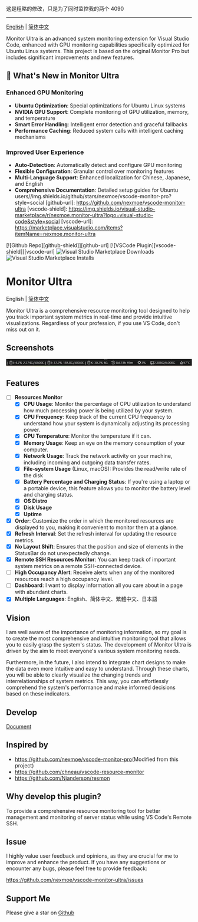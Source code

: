 这是粗略的修改，只是为了同时监控我的两个 4090

---

[English](./README.md) | [简体中文](./README_ZH.md)

Monitor Ultra is an advanced system monitoring extension for Visual Studio Code, enhanced with GPU monitoring capabilities specifically optimized for Ubuntu Linux systems. This project is based on the original Monitor Pro but includes significant improvements and new features.

## 🚀 What's New in Monitor Ultra

### Enhanced GPU Monitoring
- **Ubuntu Optimization**: Special optimizations for Ubuntu Linux systems
- **NVIDIA GPU Support**: Complete monitoring of GPU utilization, memory, and temperature
- **Smart Error Handling**: Intelligent error detection and graceful fallbacks
- **Performance Caching**: Reduced system calls with intelligent caching mechanisms

### Improved User Experience
- **Auto-Detection**: Automatically detect and configure GPU monitoring
- **Flexible Configuration**: Granular control over monitoring features
- **Multi-Language Support**: Enhanced localization for Chinese, Japanese, and English
- **Comprehensive Documentation**: Detailed setup guides for Ubuntu users//img.shields.io/github/stars/nexmoe/vscode-monitor-pro?style=social
[github-url]: https://github.com/nexmoe/vscode-monitor-ultra
[vscode-shield]: https://img.shields.io/visual-studio-marketplace/r/nexmoe.monitor-ultra?logo=visual-studio-code&style=social
[vscode-url]: https://marketplace.visualstudio.com/items?itemName=nexmoe.monitor-ultra

[![Github Repo][github-shield]][github-url]
[![VSCode Plugin][vscode-shield]][vscode-url]
![Visual Studio Marketplace Downloads](https://img.shields.io/visual-studio-marketplace/d/nexmoe.monitor-ultra?logo=visual-studio-code&style=social)
![Visual Studio Marketplace Installs](https://img.shields.io/visual-studio-marketplace/i/nexmoe.monitor-ultra?logo=visual-studio-code&style=social)

# Monitor Ultra

English | [简体中文](./README_ZH.md)

Monitor Ultra is a comprehensive resource monitoring tool designed to help you track important system metrics in real-time and provide intuitive visualizations. Regardless of your profession, if you use VS Code, don't miss out on it.

## Screenshots

![screenshot0](assets/screenshot0.png)

## Features

- [ ] **Resources Monitor**
  - [x] **CPU Usage**: Monitor the percentage of CPU utilization to understand how much processing power is being utilized by your system.
  - [x] **CPU Frequency**: Keep track of the current CPU frequency to understand how your system is dynamically adjusting its processing power.
  - [x] **CPU Temperature**: Monitor the temperature if it can.
  - [x] **Memory Usage**: Keep an eye on the memory consumption of your computer.
  - [x] **Network Usage**: Track the network activity on your machine, including incoming and outgoing data transfer rates.
  - [x] **File-system Usage** (Linux, macOS): Provides the read/write rate of the disk
  - [x] **Battery Percentage and Charging Status**: If you're using a laptop or a portable device, this feature allows you to monitor the battery level and charging status.
  - [x] **OS Distro**
  - [x] **Disk Usage**
  - [x] **Uptime**
- [x] **Order**: Customize the order in which the monitored resources are displayed to you, making it convenient to monitor them at a glance.
- [x] **Refresh Interval**: Set the refresh interval for updating the resource metrics.
- [x] **No Layout Shift**: Ensures that the position and size of elements in the StatusBar do not unexpectedly change.
- [x] **Remote SSH Resources Monitor**: You can keep track of important system metrics on a remote SSH-connected device.
- [ ] **High Occupancy Alert**: Receive alerts when any of the monitored resources reach a high occupancy level.
- [ ] **Dashboard**: I want to display information all you care about in a page with abundant charts.
- [x] **Multiple Languages**: English、简体中文、繁體中文、日本語

## Vision

I am well aware of the importance of monitoring information, so my goal is to create the most comprehensive and intuitive monitoring tool that allows you to easily grasp the system's status. The development of Monitor Ultra is driven by the aim to meet everyone's various system monitoring needs.

Furthermore, in the future, I also intend to integrate chart designs to make the data even more intuitive and easy to understand. Through these charts, you will be able to clearly visualize the changing trends and interrelationships of system metrics. This way, you can effortlessly comprehend the system's performance and make informed decisions based on these indicators.

## Develop

[Document](./CONTRIBUTING.md)

## Inspired by
- <https://github.com/nexmoe/vscode-monitor-pro>(Modified from this project)
- <https://github.com/chneau/vscode-resource-monitor>
- <https://github.com/Njanderson/resmon>
  
## Why develop this plugin?

To provide a comprehensive resource monitoring tool for better management and monitoring of server status while using VS Code's Remote SSH.

## Issue

I highly value user feedback and opinions, as they are crucial for me to improve and enhance the product. If you have any suggestions or encounter any bugs, please feel free to provide feedback:

<https://github.com/nexmoe/vscode-monitor-ultra/issues>

## Support Me

Please give a star on [Github](https://github.com/nexmoe/vscode-monitor-ultra)
